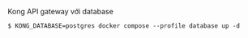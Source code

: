 Kong API gateway với database

```shell
$ KONG_DATABASE=postgres docker compose --profile database up -d

```

